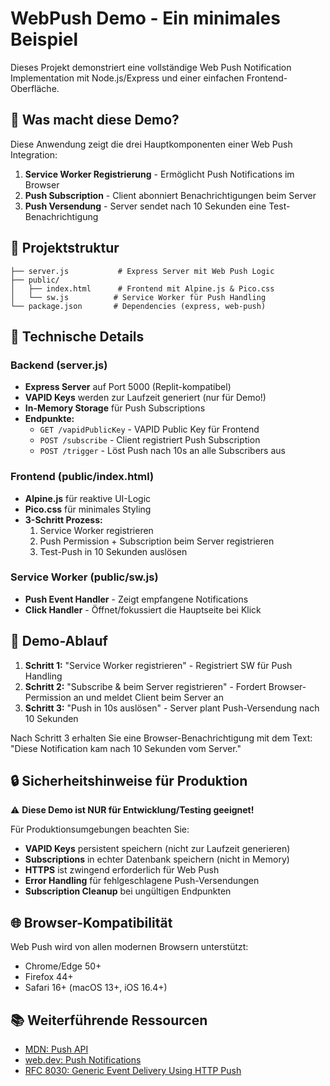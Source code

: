 # WebPush Demo - Ein minimales Beispiel

Dieses Projekt demonstriert eine vollständige Web Push Notification Implementation mit Node.js/Express und einer einfachen Frontend-Oberfläche.

## 🚀 Was macht diese Demo?

Diese Anwendung zeigt die drei Hauptkomponenten einer Web Push Integration:

1. **Service Worker Registrierung** - Ermöglicht Push Notifications im Browser
2. **Push Subscription** - Client abonniert Benachrichtigungen beim Server  
3. **Push Versendung** - Server sendet nach 10 Sekunden eine Test-Benachrichtigung

## 📁 Projektstruktur

```
├── server.js           # Express Server mit Web Push Logic
├── public/
│   ├── index.html      # Frontend mit Alpine.js & Pico.css
│   └── sw.js          # Service Worker für Push Handling
└── package.json       # Dependencies (express, web-push)
```

## 🔧 Technische Details

### Backend (server.js)
- **Express Server** auf Port 5000 (Replit-kompatibel)
- **VAPID Keys** werden zur Laufzeit generiert (nur für Demo!)
- **In-Memory Storage** für Push Subscriptions
- **Endpunkte:**
  - `GET /vapidPublicKey` - VAPID Public Key für Frontend
  - `POST /subscribe` - Client registriert Push Subscription
  - `POST /trigger` - Löst Push nach 10s an alle Subscribers aus

### Frontend (public/index.html)
- **Alpine.js** für reaktive UI-Logic
- **Pico.css** für minimales Styling
- **3-Schritt Prozess:**
  1. Service Worker registrieren
  2. Push Permission + Subscription beim Server registrieren
  3. Test-Push in 10 Sekunden auslösen

### Service Worker (public/sw.js)
- **Push Event Handler** - Zeigt empfangene Notifications
- **Click Handler** - Öffnet/fokussiert die Hauptseite bei Klick

## 🎯 Demo-Ablauf

1. **Schritt 1:** "Service Worker registrieren" - Registriert SW für Push Handling
2. **Schritt 2:** "Subscribe & beim Server registrieren" - Fordert Browser-Permission an und meldet Client beim Server an
3. **Schritt 3:** "Push in 10s auslösen" - Server plant Push-Versendung nach 10 Sekunden

Nach Schritt 3 erhalten Sie eine Browser-Benachrichtigung mit dem Text: "Diese Notification kam nach 10 Sekunden vom Server."

## 🔒 Sicherheitshinweise für Produktion

⚠️ **Diese Demo ist NUR für Entwicklung/Testing geeignet!**

Für Produktionsumgebungen beachten Sie:
- **VAPID Keys** persistent speichern (nicht zur Laufzeit generieren)
- **Subscriptions** in echter Datenbank speichern (nicht in Memory)
- **HTTPS** ist zwingend erforderlich für Web Push
- **Error Handling** für fehlgeschlagene Push-Versendungen
- **Subscription Cleanup** bei ungültigen Endpunkten

## 🌐 Browser-Kompatibilität

Web Push wird von allen modernen Browsern unterstützt:
- Chrome/Edge 50+
- Firefox 44+
- Safari 16+ (macOS 13+, iOS 16.4+)

## 📚 Weiterführende Ressourcen

- [MDN: Push API](https://developer.mozilla.org/en-US/docs/Web/API/Push_API)
- [web.dev: Push Notifications](https://web.dev/explore/notifications)
- [RFC 8030: Generic Event Delivery Using HTTP Push](https://tools.ietf.org/rfc/rfc8030.txt)